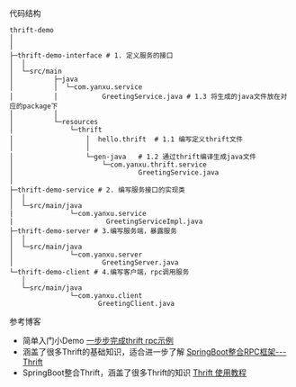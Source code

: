 代码结构

```shell
thrift-demo
│      
│
├─thrift-demo-interface # 1. 定义服务的接口
│  │
│  └─src/main
│          ├─java
│          │  └─com.yanxu.service
│          │           GreetingService.java # 1.3 将生成的java文件放在对应的package下
│          │
│          └─resources
│              └─thrift
│                  │  hello.thrift	# 1.1 编写定义thrift文件
│                  │
│                  └─gen-java	# 1.2 通过thrift编译生成java文件
│                      └─com.yanxu.thrift.service
│                            	GreetingService.java
│
├─thrift-demo-service # 2. 编写服务接口的实现类
│  │
│  └─src/main/java
|              └─com.yanxu.service
|	 					GreetingServiceImpl.java
├─thrift-demo-server # 3.编写服务端，暴露服务
│  │
│  └─src/main/java
│              └─com.yanxu.server
│                      GreetingServer.java						
└─thrift-demo-client # 4.编写客户端，rpc调用服务
   │
   └─src/main/java
               └─com.yanxu.client
                      GreetingClient.java

```

参考博客

- 简单入门小Demo [一步步完成thrift rpc示例](https://mp.weixin.qq.com/s?__biz=MzAxMTY0Nzg1Mg==&mid=2648941714&idx=1&sn=ae4bb5bdac4773c2cbf8c070d4d4e199&chksm=83aaea91b4dd638707bda31e5277d5b702844efa48162eef9df200bd10e052b584148d4bf861&scene=21#wechat_redirect)
- 涵盖了很多Thrift的基础知识，适合进一步了解 [SpringBoot整合RPC框架---Thrift](https://blog.csdn.net/lupengfei1009/article/details/100934794)
- SpringBoot整合Thrift，涵盖了很多Thrift的知识 [Thrift 使用教程](https://cloud.tencent.com/developer/article/1688361)